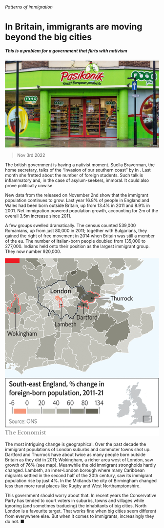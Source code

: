###### Patterns of immigration

# In Britain, immigrants are moving beyond the big cities 

##### This is a problem for a government that flirts with nativism 

![image](images/20221105_BRP504.jpg) 

> Nov 3rd 2022 

The british government is having a nativist moment. Suella Braverman, the home secretary, talks of the “invasion of our southern coast” by  in . Last month she fretted about the number of foreign students. Such talk is inflammatory and, in the case of asylum-seekers, immoral. It could also prove politically unwise. 

New data from the  released on November 2nd show that the immigrant population continues to grow. Last year 16.8% of people in England and Wales had been born outside Britain, up from 13.4% in 2011 and 8.9% in 2001. Net immigration powered population growth, accounting for 2m of the overall 3.5m increase since 2011. 

A few groups swelled dramatically. The census counted 539,000 Romanians, up from just 80,000 in 2011; together with Bulgarians, they gained the right of free movement in 2014 when Britain was still a member of the eu. The number of Italian-born people doubled from 135,000 to 277,000. Indians held onto their position as the largest immigrant group. They now number 920,000.

![image](images/20221105_BRM986.png) 


The most intriguing change is geographical. Over the past decade the immigrant populations of London suburbs and commuter towns shot up. Dartford and Thurrock have about twice as many people born outside Britain as they did in 2011; Wokingham, a richer area west of London, saw growth of 76% (see map). Meanwhile the old immigrant strongholds hardly changed. Lambeth, an inner-London borough where many Caribbean migrants settled in the second half of the 20th century, saw its immigrant population rise by just 4%. In the Midlands the city of Birmingham changed less than more rural places like Rugby and West Northamptonshire. 

This government should worry about that. In recent years the Conservative Party has tended to court voters in suburbs, towns and villages while ignoring (and sometimes traducing) the inhabitants of big cities. North London is a favourite target. That works fine when big cities seem different from everywhere else. But when it comes to immigrants, increasingly they do not. ■



